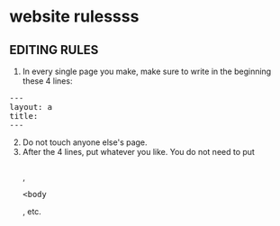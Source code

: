 # website rulessss

EDITING RULES
------
1. In every single page you make, make sure to write in the beginning these 4 lines:

<pre>---
layout: a
title: <whateveryoulikehere>
---</pre>

2. Do not touch anyone else's page.
3. After the 4 lines, put whatever you like. You do not need to put <pre><html></pre>,<pre><body</pre>, etc.
